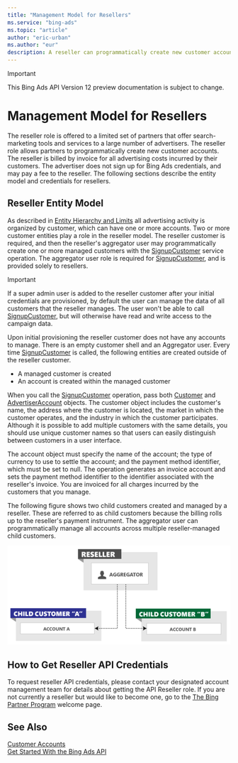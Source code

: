 ```yaml
---
title: "Management Model for Resellers"
ms.service: "bing-ads"
ms.topic: "article"
author: "eric-urban"
ms.author: "eur"
description: A reseller can programmatically create new customer accounts and gets billed by invoice for all advertising costs incurred by their customers.
---
```

> [!IMPORTANT]
> This Bing Ads API Version 12 preview documentation is subject to change.

# Management Model for Resellers
The reseller role is offered to a limited set of partners that offer search-marketing tools and services to a large number of advertisers. The reseller role allows partners to programmatically create new customer accounts. The reseller is billed by invoice for all advertising costs incurred by their customers. The advertiser does not sign up for Bing Ads credentials, and may pay a fee to the reseller. The following sections describe the entity model and credentials for resellers.

## Reseller Entity Model
As described in [Entity Hierarchy and Limits](entity-hierarchy-limits.md) all advertising activity is organized by customer, which can have one or more accounts. Two or more customer entities play a role in the reseller model. The reseller customer is required, and then the reseller's aggregator user may programmatically create one or more managed customers with the [SignupCustomer](../customer-management-service/signupcustomer.md) service operation. The aggregator user role is required for [SignupCustomer](../customer-management-service/signupcustomer.md), and is provided solely to resellers.

> [!IMPORTANT] 
> If a super admin user is added to the reseller customer after your initial credentials are provisioned, by default the user can manage the data of all customers that the reseller manages. The user won't be able to call [SignupCustomer](../customer-management-service/signupcustomer.md), but will otherwise have read and write access to the campaign data.

Upon initial provisioning the reseller customer does not have any accounts to manage. There is an empty customer shell and an Aggregator user. Every time [SignupCustomer](../customer-management-service/signupcustomer.md) is called, the following entities are created outside of the reseller customer.
-   A managed customer is created  
-   An account is created within the managed customer  

When you call the [SignupCustomer](../customer-management-service/signupcustomer.md) operation, pass both [Customer](../customer-management-service/customer.md) and [AdvertiserAccount](../customer-management-service/advertiseraccount.md) objects. The customer object includes the customer's name, the address where the customer is located, the market in which the customer operates, and the industry in which the customer participates. Although it is possible to add multiple customers with the same details, you should use unique customer names so that users can easily distinguish between customers in a user interface.

The account object must specify the name of the account; the type of currency to use to settle the account; and the payment method identifier, which must be set to null. The operation generates an invoice account and sets the payment method identifier to the identifier associated with the reseller's invoice. You are invoiced for all charges incurred by the customers that you manage.

The following figure shows two child customers created and managed by a reseller. These are referred to as child customers because the billing rolls up to the reseller's payment instrument. The aggregator user can programmatically manage all accounts across multiple reseller-managed child customers.

![Management Model Direct Reseller](media/management-model-reseller.png "Management Model Direct Reseller")

## <a name="reseller_signup"></a>How to Get Reseller API Credentials
To request reseller API credentials, please contact your designated account management team for details about getting the API Reseller role. If you are not currently a reseller but would like to become one, go to the [The Bing Partner Program](https://advertise.bingads.microsoft.com/en-us/bing-partners/welcome) welcome page. 

## See Also
[Customer Accounts](customer-accounts.md)  
[Get Started With the Bing Ads API](get-started.md)  


